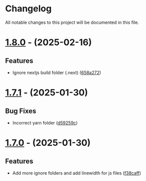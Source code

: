 # Changelog
All notable changes to this project will be documented in this file.

# [1.8.0](https://github.com/NedcloarBR/biome-config/compare/v1.7.1...v1.8.0) - (2025-02-16)

## Features

- Ignore nextjs build folder (.next) ([658a272](https://github.com/NedcloarBR/biome-config/commit/658a272b5bd94476efc82812375f3d271f38900f))

# [1.7.1](https://github.com/NedcloarBR/biome-config/compare/v1.7.0...v1.7.1) - (2025-01-30)

## Bug Fixes

- Incorrect yarn folder ([d59259c](https://github.com/NedcloarBR/biome-config/commit/d59259c2c75da916ba6bf17d459e2cc0276033d7))

# [1.7.0](https://github.com/NedcloarBR/biome-config/compare/v1.6.1...v1.7.0) - (2025-01-30)

## Features

- Add more ignore folders and add linewidth for js files ([f38caff](https://github.com/NedcloarBR/biome-config/commit/f38caff8dad72eba3ff124f617e4cb3d3088e195))

